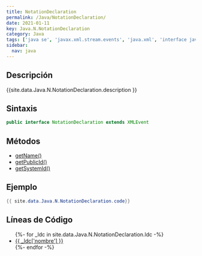 ```yaml
---
title: NotationDeclaration
permalink: /Java/NotationDeclaration/
date: 2021-01-11
key: Java.N.NotationDeclaration
category: Java
tags: ['java se', 'javax.xml.stream.events', 'java.xml', 'interface java', 'Java 1.6']
sidebar: 
  nav: java
---
```


## Descripción
{{site.data.Java.N.NotationDeclaration.description }}

## Sintaxis
~~~java
public interface NotationDeclaration extends XMLEvent
~~~

## Métodos
* [getName()](/Java/NotationDeclaration/getName)
* [getPublicId()](/Java/NotationDeclaration/getPublicId)
* [getSystemId()](/Java/NotationDeclaration/getSystemId)

## Ejemplo
~~~java
{{ site.data.Java.N.NotationDeclaration.code}}
~~~

## Líneas de Código
<ul>
{%- for _ldc in site.data.Java.N.NotationDeclaration.ldc -%}
   <li>
       <a href="{{_ldc['url'] }}">{{ _ldc['nombre'] }}</a>
   </li>
{%- endfor -%}
</ul>
